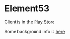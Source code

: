 Element53
=========

Client is in the [Play Store](https://play.google.com/store/apps/details?id=biz.nijhof.e53)

Some background info is [here](http://blog.bokhorst.biz/7681/computers-and-internet/android-dns-tunnel-element53/)
